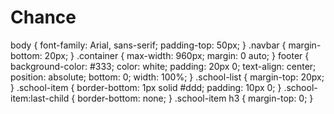 # Chance
body {
    font-family: Arial, sans-serif;
    padding-top: 50px;
}
.navbar {
    margin-bottom: 20px;
}
.container {
    max-width: 960px;
    margin: 0 auto;
}
footer {
    background-color: #333;
    color: white;
    padding: 20px 0;
    text-align: center;
    position: absolute;
    bottom: 0;
    width: 100%;
}
.school-list {
    margin-top: 20px;
}
.school-item {
    border-bottom: 1px solid #ddd;
    padding: 10px 0;
}
.school-item:last-child {
    border-bottom: none;
}
.school-item h3 {
    margin-top: 0;
}
